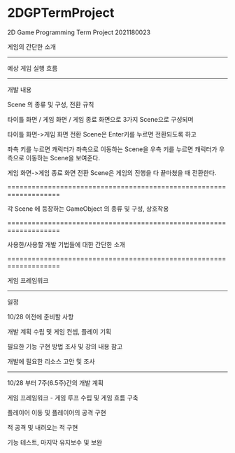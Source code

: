 # 2DGPTermProject
2D Game Programming Term Project 2021180023

게임의 간단한 소개

-------------------------------------------------------------------------------------

예상 게임 실행 흐름

-------------------------------------------------------------------------------------

개발 내용

Scene 의 종류 및 구성, 전환 규칙

타이틀 화면 / 게임 화면 / 게임 종료 화면으로 3가지 Scene으로 구성되며

타이틀 화면->게임 화면 전환 Scene은 Enter키를 누르면 전환되도록 하고

좌측 키를 누르면 캐릭터가 좌측으로 이동하는 Scene을 우측 키를 누르면 캐릭터가 우측으로 이동하는 Scene을 보여준다.

게임 화면->게임 종료 화면 전환 Scene은 게임의 진행을 다 끝마쳤을 때 전환한다.

===================================================================

각 Scene 에 등장하는 GameObject 의 종류 및 구성, 상호작용

===================================================================

사용한/사용할 개발 기법들에 대한 간단한 소개

===================================================================

게임 프레임워크

-------------------------------------------------------------------------------------

일정

10/28 이전에 준비할 사항

개발 계획 수립 및 게임 컨셉, 플레이 기획

필요한 기능 구현 방법 조사 및 강의 내용 참고

개발에 필요한 리소스 고안 및 조사

-------------------------------------------------------------------------------------

10/28 부터 7주(6.5주)간의 개발 계획

게임 프레임워크 - 게임 루프 수립 및 게임 흐름 구축

플레이어 이동 및 플레이어의 공격 구현

적 공격 및 내려오는 적 구현



기능 테스트, 마지막 유지보수 및 보완
